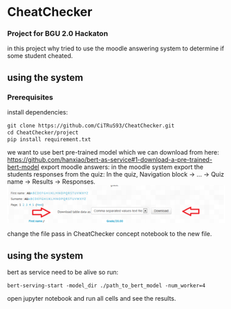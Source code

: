 # CheatChecker
### Project for BGU 2.0 Hackaton
in this project why tried to use the moodle answering system to determine if some student cheated.

## using the system
### Prerequisites

install dependencies:

    git clone https://github.com/CiTRuS93/CheatChecker.git
    cd CheatChecker/project
    pip install requirement.txt

we want to use bert pre-trained model which we can download from here:
https://github.com/hanxiao/bert-as-service#1-download-a-pre-trained-bert-model
export moodle answers:
in the moodle system export the students responses from the quiz:
In the quiz, Navigation block -> ... -> Quiz name -> Results -> Responses.
![Alt text](./image.png?raw=true "Title")

change the file pass in CheatChecker concept notebook to the new file.

## using the system

bert as service need to be alive so run:
	
    bert-serving-start -model_dir ./path_to_bert_model -num_worker=4

open jupyter notebook and run all cells and see the results.


